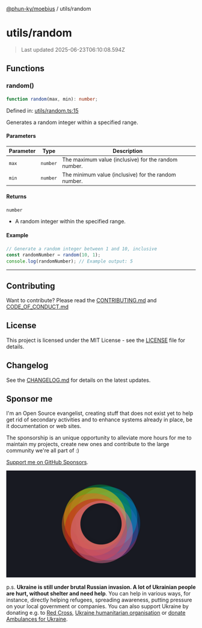 [@phun-ky/moebius](../README.md) / utils/random

# utils/random

> Last updated 2025-06-23T06:10:08.594Z

##

## Functions

### random()

```ts
function random(max, min): number;
```

Defined in: [utils/random.ts:15](https://github.com/phun-ky/moebius/blob/main/src/utils/random.ts#L15)

Generates a random integer within a specified range.

#### Parameters

| Parameter | Type     | Description                                          |
| --------- | -------- | ---------------------------------------------------- |
| `max`     | `number` | The maximum value (inclusive) for the random number. |
| `min`     | `number` | The minimum value (inclusive) for the random number. |

#### Returns

`number`

- A random integer within the specified range.

#### Example

```ts
// Generate a random integer between 1 and 10, inclusive
const randomNumber = random(10, 1);
console.log(randomNumber); // Example output: 5
```

---

## Contributing

Want to contribute? Please read the [CONTRIBUTING.md](https://github.com/phun-ky/moebius/blob/main/CONTRIBUTING.md) and [CODE_OF_CONDUCT.md](https://github.com/phun-ky/moebius/blob/main/CODE_OF_CONDUCT.md)

## License

This project is licensed under the MIT License - see the [LICENSE](https://github.com/phun-ky/moebius/blob/main/LICENSE) file for details.

## Changelog

See the [CHANGELOG.md](https://github.com/phun-ky/moebius/blob/main/CHANGELOG.md) for details on the latest updates.

## Sponsor me

I'm an Open Source evangelist, creating stuff that does not exist yet to help get rid of secondary activities and to enhance systems already in place, be it documentation or web sites.

The sponsorship is an unique opportunity to alleviate more hours for me to maintain my projects, create new ones and contribute to the large community we're all part of :)

[Support me on GitHub Sponsors](https://github.com/sponsors/phun-ky).

![logo](https://github.com/phun-ky/moebius/blob/main/public/images/logo/logo-ring.png?raw=true)

p.s. **Ukraine is still under brutal Russian invasion. A lot of Ukrainian people are hurt, without shelter and need help**. You can help in various ways, for instance, directly helping refugees, spreading awareness, putting pressure on your local government or companies. You can also support Ukraine by donating e.g. to [Red Cross](https://www.icrc.org/en/donate/ukraine), [Ukraine humanitarian organisation](https://savelife.in.ua/en/donate-en/#donate-army-card-weekly) or [donate Ambulances for Ukraine](https://www.gofundme.com/f/help-to-save-the-lives-of-civilians-in-a-war-zone).
